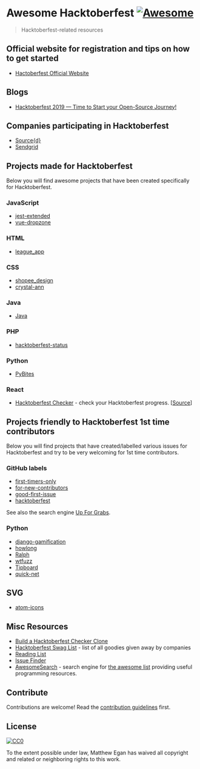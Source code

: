 # Awesome Hacktoberfest [![Awesome](https://cdn.rawgit.com/sindresorhus/awesome/d7305f38d29fed78fa85652e3a63e154dd8e8829/media/badge.svg)](https://github.com/sindresorhus/awesome)

> Hacktoberfest-related resources

## Official website for registration and tips on how to get started 

- [Hactoberfest Official Website](https://hacktoberfest.digitalocean.com/)

## Blogs

- [Hacktoberfest 2019 — Time to Start your Open-Source Journey!](https://medium.com/@swap/hacktoberfest-2019-time-to-start-your-open-source-journey-8227e10fac33)

## Companies participating in Hacktoberfest

- [Source{d}](https://go.sourced.tech/hacktoberfest)
- [Sendgrid](https://sendgrid.com/blog/hacktoberfest-2018-hack-on-sendgrid-open-source-projects/)

## Projects made for Hacktoberfest

Below you will find awesome projects that have been created specifically for Hacktoberfest.

### JavaScript

- [jest-extended](https://github.com/mattphillips/jest-extended)
- [vue-dropzone](https://github.com/rowanwins/vue-dropzone)

### HTML

- [league_app](https://github.com/connorphee/league_app)

### CSS

- [shopee_design](https://github.com/bluetch/shopee_design)
- [crystal-ann](https://github.com/crystal-community/crystal-ann)

### Java

- [Java](https://github.com/TheAlgorithms/Java)

### PHP

- [hacktoberfest-status](https://github.com/niclasleonbock/hacktoberfest-status)

### Python

- [PyBites](https://pybit.es/codechallenge38.html)

### React

- [Hacktoberfest Checker](https://hacktoberfestchecker.jenko.me/) - check your Hacktoberfest progress. [[Source](https://github.com/jenkoian/hacktoberfest-checker)]

## Projects friendly to Hacktoberfest 1st time contributors

Below you will find projects that have created/labelled various issues for Hacktoberfest and try to be very welcoming for 1st time contributors.

### GitHub labels

- [first-timers-only](https://github.com/search?q=label%3Afirst-timers-only+state%3Aopen+type%3Aissue)
- [for-new-contributors](https://github.com/search?q=label%3Afor-new-contributors+state%3Aopen+type%3Aissue)
- [good-first-issue](https://github.com/search?q=label%3Agood-first-issue+state%3Aopen+type%3Aissue)
- [hacktoberfest](https://github.com/search?q=label%3Ahacktoberfest+state%3Aopen+type%3Aissue)

See also the search engine [Up For Grabs](https://up-for-grabs.net/#/).

### Python

- [django-gamification](https://github.com/mattjegan/django-gamification)
- [howlong](https://github.com/mattjegan/HowLong)
- [Ralph](https://github.com/allegro/ralph)
- [wtfuzz](https://github.com/mattjegan/wtfuzz)
- [Tipboard](https://github.com/allegro/tipboard)
- [quick-net](https://github.com/Zwork101/quick-net)

## SVG

- [atom-icons](https://github.com/HackeSta/atom-icons)

## Misc Resources

- [Build a Hacktoberfest Checker Clone](https://pybit.es/codechallenge38.html)
- [Hacktoberfest Swag List](https://benbarth.github.io/hacktoberfest-swag/) - list of all goodies given away by companies
- [Reading List](https://github.com/mattjegan/reading-list)
- [Issue Finder](http://hacktoberfest-finder.netlify.com)
- [AwesomeSearch](https://awesomelists.top/) - search engine for [the awesome list](https://github.com/sindresorhus/awesome/blob/master/readme.md) providing useful programming resources.

## Contribute

Contributions are welcome! Read the [contribution guidelines](contributing.md) first.

## License

[![CC0](http://mirrors.creativecommons.org/presskit/buttons/88x31/svg/cc-zero.svg)](http://creativecommons.org/publicdomain/zero/1.0)

To the extent possible under law, Matthew Egan has waived all copyright and
related or neighboring rights to this work.
